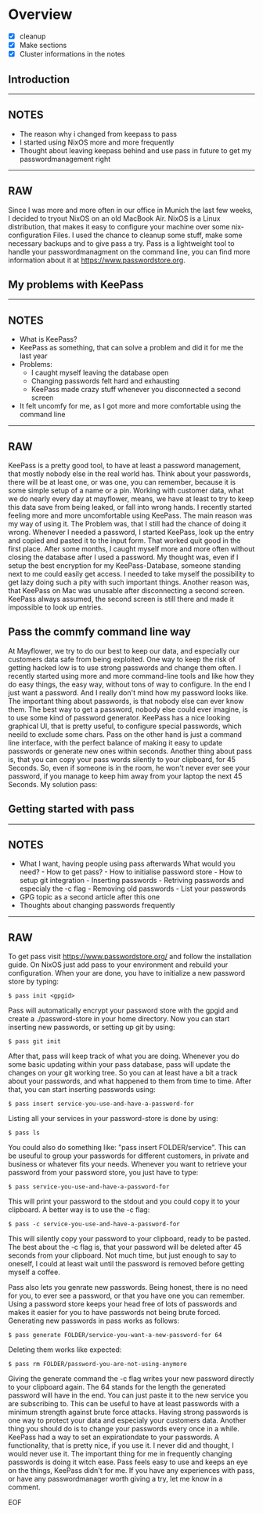 # Overview
- [X] cleanup
- [X] Make sections
- [X] Cluster informations in the notes   

## Introduction
--- 
NOTES
---
- The reason why i changed from keepass to pass
- I started using NixOS more and more frequently
- Thought about leaving keepass behind and use pass in future to get my passwordmanagement right
---
RAW
---
Since I was more and more often in our office in Munich the last few weeks, I decided to tryout NixOS on an old MacBook Air. NixOS is a Linux distribution, that makes it easy to configure your machine over some nix-configuration Files. I used the chance to cleanup some stuff, make some necessary backups and to give pass a try. Pass is a lightweight tool to handle your passwordmanagment on the command line, you can find more information about it at https://www.passwordstore.org.

## My problems with KeePass
---
NOTES
---
- What is KeePass?
- KeePass as something, that can solve a problem and did it for me the last year
- Problems:
	- I caught myself leaving the database open
	- Changing passwords felt hard and exhausting
	- KeePass made crazy stuff whenever you disconnected a second screen
- It felt uncomfy for me, as I got more and more comfortable using the command line
---
RAW
---
KeePass is a pretty good tool, to have at least a password management, that mostly nobody else in the real world has. Think about your passwords, there will be at least one, or was one, you can remember, because it is some simple setup of a name or a pin. Working with customer data, what we do nearly every day at mayflower, means, we have at least to try to keep this data save from being leaked, or fall into wrong hands. I recently started feeling more and more uncomfortable using KeePass. The main reason was my way of using it. The Problem was, that I still had the chance of doing it wrong. Whenever I needed a password, I started KeePass, look up the entry and copied and pasted it to the input form. That worked quit good in the first place. After some months, I caught myself more and more often without closing the database after I used a password. My thought was, even if I setup the best encryption for my KeePass-Database, someone standing next to me could easily get access. I needed to take myself the possibility to get lazy doing such a pity with such important things. Another reason was, that KeePass on Mac was unusable after disconnecting a second screen. KeePass always assumed, the second screen is still there and made it impossible to look up entries.
 
## Pass the commfy command line way
At Mayflower, we try to do our best to keep our data, and especially our customers data safe from being exploited. One way to keep the risk of getting hacked low is to use strong passwords and change them often. I recently started using more and more command-line tools and like how they do easy things, the easy way, without tons of way to configure. In the end I just want a password. And I really don't mind how my password looks like. The important thing about passwords, is that nobody else can ever know them. The best way to get a password, nobody else could ever imagine, is to use some kind of password generator. KeePass has a nice looking graphical UI, that is pretty useful, to configure special passwords, which neeild to exclude some chars. Pass on the other hand is just a command line interface, with the perfect balance of making it easy to update passwords or generate new ones within seconds. Another thing about pass is, that you can copy your pass words silently to your clipboard, for 45 Seconds. So, even if someone is in the room, he won't never ever see your password, if you manage to keep him away from your laptop the next 45 Seconds. My solution pass:

## Getting started with pass
---
NOTES
---
- What I want, having people using pass afterwards
	What would you need? 
		- How to get pass?
		- How to initialise password store
		- How to setup git integration
		- Inserting passwords
		- Retriving passwords and especialy the -c flag
		- Removing old passwords
		- List your passwords
- GPG topic as a second article after this one
- Thoughts about changing passwords frequently
---
RAW
---

To get pass visit https://www.passwordstore.org/ and follow the installation guide. On NixOS just add pass to your environment and rebuild your configuration. When your are done, you have to initialize a new password store by typing:

```shell
$ pass init <gpgid>
```

Pass will automatically encrypt your password store with the gpgid and create a ./password-store in your home directory. Now you can start inserting new passwords, or setting up git by using:

```shell
$ pass git init
```

After that, pass will keep track of what you are doing. Whenever you do some basic updating within your pass database, pass will update the changes on your git working tree. So you can at least have a bit a track about your passwords, and what happened to them from time to time. After that, you can start inserting passwords using:

```shell
$ pass insert service-you-use-and-have-a-password-for
```

Listing all your services in your password-store is done by using: 

```shell
$ pass ls
```
You could also do something like: "pass insert FOLDER/service". This can be useuful to group your passwords for different customers, in private and business or whatever fits your needs. Whenever you want to retrieve your password from your password store, you just have to type:

```shell
$ pass service-you-use-and-have-a-password-for
```

This will print your password to the stdout and you could copy it to your clipboard. A better way is to use the -c flag:

```shell
$ pass -c service-you-use-and-have-a-password-for
```

This will silently copy your password to your clipboard, ready to be pasted. The best about the -c flag is, that your password will be deleted after 45 seconds from your clipboard. Not much time, but just enough to say to oneself, I could at least wait until the password is removed before getting myself a coffee. 

Pass also lets you genrate new passwords. Being honest, there is no need for you, to ever see a password, or that you have one you can remember. Using a password store keeps your head free of lots of passwords and makes it easier for you to have passwords not being brute forced. Generating new passwords in pass works as follows:

```shell
$ pass generate FOLDER/service-you-want-a-new-password-for 64
```

Deleting them works like expected: 

```shell
$ pass rm FOLDER/password-you-are-not-using-anymore
```

Giving the generate command the -c flag writes your new password directly to your clipboard again. The 64 stands for the length the generated password will have in the end. You can just paste it to the new service you are subscribing to. This can be useful to have at least passwords with a minimum strength against brute force attacks.
Having strong passwords is one way to protect your data and especialy your customers data. Another thing you should do is to change your passwords every once in a while. KeePass had a way to set an expirationdate to your passwords. A functionality, that is pretty nice, if you use it. I never did and thought, I would never use it. The important thing for me in frequently changing passwords is doing it witch ease. Pass feels easy to use and keeps an eye on the things, KeePass didn't for me. 
If you have any experiences with pass, or have any passwordmanager worth giving a try, let me know in a comment. 

EOF

